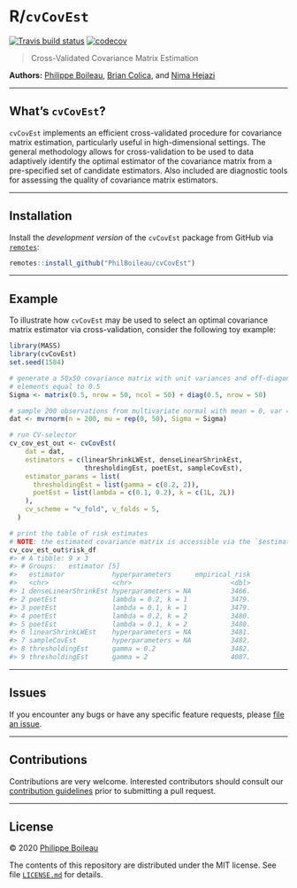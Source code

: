 
# R/`cvCovEst`

<!-- badges: start -->

[![Travis build
status](https://travis-ci.com/PhilBoileau/cvCovEst.svg?token=YL3L6rYQtszHibWHgFxU&branch=master)](https://travis-ci.com/PhilBoileau/cvCovEst)
[![codecov](https://codecov.io/gh/PhilBoileau/cvCovEst/branch/master/graph/badge.svg?token=miHiqpGXxJ)](https://codecov.io/gh/PhilBoileau/cvCovEst)
<!-- badges: end -->

> Cross-Validated Covariance Matrix Estimation

**Authors:** [Philippe Boileau](https://pboileau.ca), [Brian
Colica](https://www.linkedin.com/in/brian-collica-553b0b94), and [Nima
Hejazi](https://nimahejazi.org)

-----

## What’s `cvCovEst`?

`cvCovEst` implements an efficient cross-validated procedure for
covariance matrix estimation, particularly useful in high-dimensional
settings. The general methodology allows for cross-validation to be used
to data adaptively identify the optimal estimator of the covariance
matrix from a pre-specified set of candidate estimators. Also included
are diagnostic tools for assessing the quality of covariance matrix
estimators.

-----

## Installation

Install the *development version* of the `cvCovEst` package from GitHub
via [`remotes`](https://CRAN.R-project.org/package=remotes):

``` r
remotes::install_github("PhilBoileau/cvCovEst")
```

-----

## Example

To illustrate how `cvCovEst` may be used to select an optimal covariance
matrix estimator via cross-validation, consider the following toy
example:

``` r
library(MASS)
library(cvCovEst)
set.seed(1584)

# generate a 50x50 covariance matrix with unit variances and off-diagonal
# elements equal to 0.5
Sigma <- matrix(0.5, nrow = 50, ncol = 50) + diag(0.5, nrow = 50)

# sample 200 observations from multivariate normal with mean = 0, var = Sigma
dat <- mvrnorm(n = 200, mu = rep(0, 50), Sigma = Sigma)

# run CV-selector
cv_cov_est_out <- cvCovEst(
    dat = dat,
    estimators = c(linearShrinkLWEst, denseLinearShrinkEst,
                   thresholdingEst, poetEst, sampleCovEst),
    estimator_params = list(
      thresholdingEst = list(gamma = c(0.2, 2)),
      poetEst = list(lambda = c(0.1, 0.2), k = c(1L, 2L))
    ),
    cv_scheme = "v_fold", v_folds = 5,
  )

# print the table of risk estimates
# NOTE: the estimated covariance matrix is accessible via the `$estimate` slot
cv_cov_est_out$risk_df
#> # A tibble: 9 x 3
#> # Groups:   estimator [5]
#>   estimator            hyperparameters      empirical_risk
#>   <chr>                <chr>                         <dbl>
#> 1 denseLinearShrinkEst hyperparameters = NA          3466.
#> 2 poetEst              lambda = 0.2, k = 1           3479.
#> 3 poetEst              lambda = 0.1, k = 1           3479.
#> 4 poetEst              lambda = 0.2, k = 2           3480.
#> 5 poetEst              lambda = 0.1, k = 2           3480.
#> 6 linearShrinkLWEst    hyperparameters = NA          3481.
#> 7 sampleCovEst         hyperparameters = NA          3482.
#> 8 thresholdingEst      gamma = 0.2                   3482.
#> 9 thresholdingEst      gamma = 2                     4087.
```

-----

## Issues

If you encounter any bugs or have any specific feature requests, please
[file an issue](https://github.com/PhilBoileau/cvCovEst/issues).

-----

## Contributions

Contributions are very welcome. Interested contributors should consult
our [contribution
guidelines](https://github.com/PhilBoileau/cvCovEst/blob/master/CONTRIBUTING.md)
prior to submitting a pull request.

-----

## License

© 2020 [Philippe Boileau](https://pboileau.ca)

The contents of this repository are distributed under the MIT license.
See file
[`LICENSE.md`](https://github.com/PhilBoileau/cvCovEst/blob/master/LICENSE.md)
for details.

